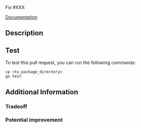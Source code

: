 <!-- Provide a link to the issue you are solving in this pull request -->
Fix #XXX
<!-- Provide a link to the documentation related to this this pull request -->
[Documentation](https://)

## Description

<!-- Describe the changes introduced by this pull request -->

## Test

To test this pull request, you can run the following commands:

```shell
cp <to_package_directory>
go test
```

## Additional Information

### Tradeoff

<!-- Please describe, if any, the tradeoffs that you found acceptable in this pull request -->

### Potential improvement

<!-- Please describe, if any, potential improvement that you are envisioning -->
